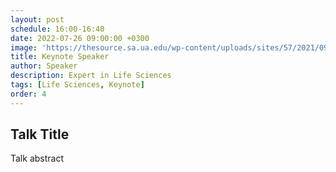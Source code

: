 ```yaml
---
layout: post
schedule: 16:00-16:40
date: 2022-07-26 09:00:00 +0300
image: 'https://thesource.sa.ua.edu/wp-content/uploads/sites/57/2021/09/person-generic.jpeg' 
title: Keynote Speaker
author: Speaker
description: Expert in Life Sciences
tags: [Life Sciences, Keynote]
order: 4
---
```


## Talk Title
Talk abstract
